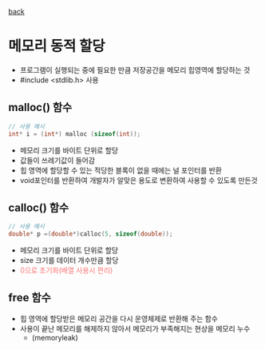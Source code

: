 [back](../2.%20%EB%AC%B8%EC%9E%90%EC%97%B4%20%EB%B0%8F%20%ED%8F%AC%EC%9D%B8%ED%84%B0.md)

# 메모리 동적 할당
- 프로그램이 실행되는 중에 필요한 만큼 저장공간을 메모리 힙영역에 할당하는 것
- #include <stdlib.h> 사용

## malloc() 함수
```c
// 사용 예시
int* i = (int*) malloc (sizeof(int));
```
- 메모리 크기를 바이트 단위로 할당
- 값들이 쓰레기값이 들어감
- 힙 영역에 할당할 수 있는 적당한 블록이 없을 때에는 널 포인터를 반환
- void포인터를 반환하여 개발자가 알맞은 용도로 변환하여 사용할 수 있도록 만든것

## calloc() 함수
```c
// 사용 예시
double* p =(double*)calloc(5, sizeof(double));
```
- 메모리 크기를 바이트 단위로 할당
- size 크기를  데이터 개수만큼 할당
- <span style="color:#FF7272">0으로 초기화(배열 사용시 편리)</span>

## free 함수
- 힙 영역에 할당받은 메모리 공간을 다시 운영체제로 반환해 주는 함수
- 사용이 끝난 메모리를 해제하지 않아서 메모리가 부족해지는 현상을 메모리 누수
    - (memoryleak)